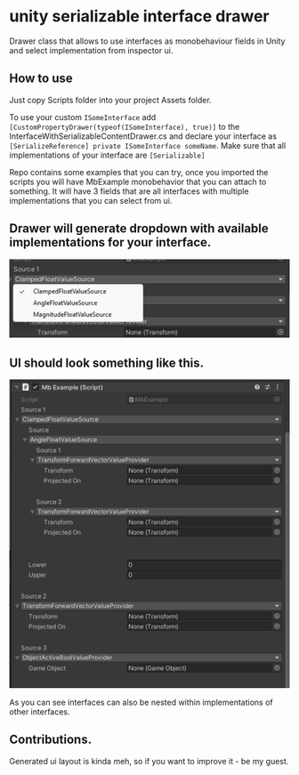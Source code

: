 # unity serializable interface drawer
Drawer class that allows to use interfaces as monobehaviour fields in Unity and select implementation from inspector ui.

## How to use

Just copy Scripts folder into your project Assets folder.

To use your custom ```ISomeInterface``` add ```[CustomPropertyDrawer(typeof(ISomeInterface), true)]``` to the InterfaceWithSerializableContentDrawer.cs
and declare your interface as ```[SerializeReference] private ISomeInterface someName```. Make sure that all implementations of your interface are ```[Serializable]```

Repo contains some examples that you can try, once you imported the scripts you will have MbExample monobehavior that you can attach to something. It will have 3 fields that are all interfaces with multiple implementations that you can select from ui.

## Drawer will generate dropdown with available implementations for your interface.

![Selection example](Screenshots/Mb_example_editor_dropdown.png?raw=true "Ui will look something like this")


## UI should look something like this.

![Ui Example](Screenshots/Mb_example_editor.png?raw=true "Ui will look something like this")

As you can see interfaces can also be nested within implementations of other interfaces.

## Contributions.

Generated ui layout is kinda meh, so if you want to improve it - be my guest. 


